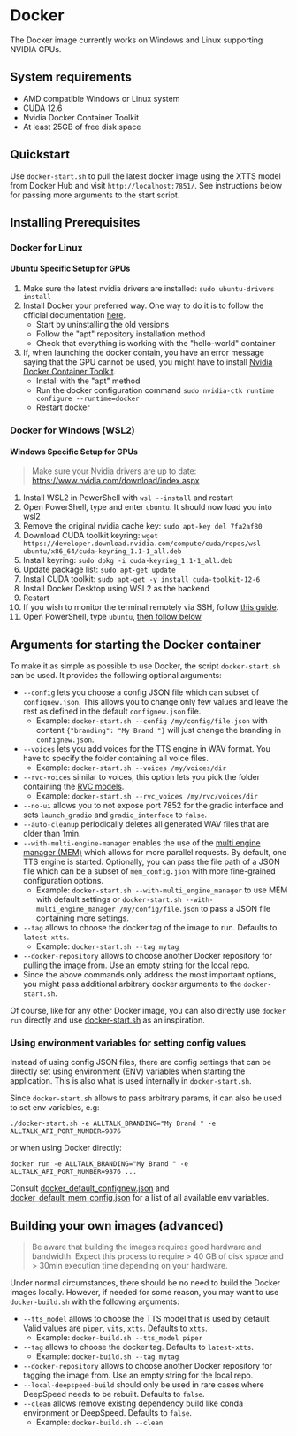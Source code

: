 # Docker
The Docker image currently works on Windows and Linux supporting NVIDIA GPUs.

## System requirements
- AMD compatible Windows or Linux system
- CUDA 12.6
- Nvidia Docker Container Toolkit
- At least 25GB of free disk space

## Quickstart
Use `docker-start.sh` to pull the latest docker image using the XTTS model from Docker Hub and 
visit `http://localhost:7851/`. See instructions below for passing more arguments to the start script.

## Installing Prerequisites
### Docker for Linux
#### Ubuntu Specific Setup for GPUs
1. Make sure the latest nvidia drivers are installed: `sudo ubuntu-drivers install`
1. Install Docker your preferred way. One way to do it is to follow the official documentation [here](https://docs.docker.com/engine/install/ubuntu/#uninstall-old-versions).
    - Start by uninstalling the old versions
    - Follow the "apt" repository installation method
    - Check that everything is working with the "hello-world" container
1. If, when launching the docker contain, you have an error message saying that the GPU cannot be used, you might have to install [Nvidia Docker Container Toolkit](https://docs.nvidia.com/datacenter/cloud-native/container-toolkit/latest/install-guide.html).
    - Install with the "apt" method
    - Run the docker configuration command
      ```sudo nvidia-ctk runtime configure --runtime=docker```
    - Restart docker

### Docker for Windows (WSL2)
#### Windows Specific Setup for GPUs
> Make sure your Nvidia drivers are up to date: https://www.nvidia.com/download/index.aspx
1. Install WSL2 in PowerShell with `wsl --install` and restart
2. Open PowerShell, type and enter ```ubuntu```.  It should now load you into wsl2
3. Remove the original nvidia cache key: `sudo apt-key del 7fa2af80`
4. Download CUDA toolkit keyring: `wget https://developer.download.nvidia.com/compute/cuda/repos/wsl-ubuntu/x86_64/cuda-keyring_1.1-1_all.deb`
5. Install keyring: `sudo dpkg -i cuda-keyring_1.1-1_all.deb`
6. Update package list: `sudo apt-get update`
7. Install CUDA toolkit: `sudo apt-get -y install cuda-toolkit-12-6`
8. Install Docker Desktop using WSL2 as the backend
9. Restart
10. If you wish to monitor the terminal remotely via SSH, follow [this guide](https://www.hanselman.com/blog/how-to-ssh-into-wsl2-on-windows-10-from-an-external-machine).
11. Open PowerShell, type ```ubuntu```, [then follow below](#quickstart)

## Arguments for starting the Docker container
To make it as simple as possible to use Docker, the script `docker-start.sh` can be used. It provides the 
following optional arguments:

- `--config` lets you choose a config JSON file which can subset of `confignew.json`. This allows you to change only
  few values and leave the rest as defined in the default `confignew.json` file.
    - Example: `docker-start.sh --config /my/config/file.json` with content `{"branding": "My Brand "}` will just change
      the branding in `confignew.json`.
- `--voices` lets you add voices for the TTS engine in WAV format. You have to specify the folder containing all
  voice files.
    - Example: `docker-start.sh --voices /my/voices/dir`
- `--rvc-voices` similar to voices, this option lets you pick the folder containing the [RVC models](https://github.com/erew123/alltalk_tts/wiki/RVC-(Retrieval%E2%80%90based-Voice-Conversion)).
    - Example: `docker-start.sh --rvc_voices /my/rvc/voices/dir`
- `--no-ui` allows you to not expose port 7852 for the gradio interface and sets `launch_gradio` and `gradio_interface` to `false`.
- `--auto-cleanup` periodically deletes all generated WAV files that are older than 1min.
- `--with-multi-engine-manager` enables the use of the [multi engine manager (MEM)](https://github.com/erew123/alltalk_tts/wiki/Multi-Engine-Manager)
    which allows for more parallel requests. By default, one TTS engine is started. Optionally, you can pass the
    file path of a JSON file which can be a subset of `mem_config.json` with more fine-grained configuration options.
  - Example: `docker-start.sh --with-multi_engine_manager` to use MEM with default settings or 
    `docker-start.sh --with-multi_engine_manager /my/config/file.json` to pass a JSON file containing more settings.
- `--tag` allows to choose the docker tag of the image to run. Defaults to `latest-xtts`.
    - Example: `docker-start.sh --tag mytag`
- `--docker-repository` allows to choose another Docker repository for pulling the image from. Use an empty 
  string for the local repo.
- Since the above commands only address the most important options, you might pass additional arbitrary docker arguments
  to the `docker-start.sh`.

Of course, like for any other Docker image, you can also directly use `docker run` directly and use 
[docker-start.sh](https://github.com/erew123/alltalk_tts/blob/alltalkbeta/docker-start.sh) as an inspiration.

### Using environment variables for setting config values
Instead of using config JSON files, there are config settings that can be directly set using environment (ENV) variables 
when starting the application. This is also what is used internally in `docker-start.sh`.

Since `docker-start.sh` allows to pass arbitrary params, it can also be used to set env variables, e.g:

```
./docker-start.sh -e ALLTALK_BRANDING="My Brand " -e ALLTALK_API_PORT_NUMBER=9876
```

or when using Docker directly:
```
docker run -e ALLTALK_BRANDING="My Brand " -e ALLTALK_API_PORT_NUMBER=9876 ...
```

Consult [docker_default_confignew.json](https://github.com/erew123/alltalk_tts/blob/alltalkbeta/docker_default_confignew.json) 
and [docker_default_mem_config.json](https://github.com/erew123/alltalk_tts/blob/alltalkbeta/docker_default_mem_config.json) 
for a list of all available env variables.


## Building your own images (advanced)
> Be aware that building the images requires good hardware and bandwidth. Expect this process to require >
> 40 GB of disk space and > 30min execution time depending on your hardware.

Under normal circumstances, there should be no need to build the Docker images locally. However, if needed for some
reason, you may want to use `docker-build.sh` with the following arguments:

- `--tts_model` allows to choose the TTS model that is used by default. Valid values are `piper`, `vits`, `xtts`. Defaults to `xtts`.
    - Example: `docker-build.sh --tts_model piper`
- `--tag` allows to choose the docker tag. Defaults to `latest-xtts`.
    - Example: `docker-build.sh --tag mytag`
- `--docker-repository` allows to choose another Docker repository for tagging the image from. Use an empty
  string for the local repo.
- `--local-deepspeed-build` should only be used in rare cases where DeepSpeed needs to be rebuilt. Defaults to `false`.
- `--clean` allows remove existing dependency build like conda environment or DeepSpeed. Defaults to `false`.
    - Example: `docker-build.sh --clean`


